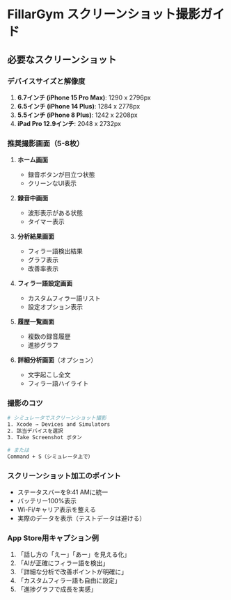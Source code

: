 # FillarGym スクリーンショット撮影ガイド

## 必要なスクリーンショット

### デバイスサイズと解像度
1. **6.7インチ (iPhone 15 Pro Max)**: 1290 x 2796px
2. **6.5インチ (iPhone 14 Plus)**: 1284 x 2778px  
3. **5.5インチ (iPhone 8 Plus)**: 1242 x 2208px
4. **iPad Pro 12.9インチ**: 2048 x 2732px

### 推奨撮影画面（5-8枚）

1. **ホーム画面**
   - 録音ボタンが目立つ状態
   - クリーンなUI表示

2. **録音中画面**
   - 波形表示がある状態
   - タイマー表示

3. **分析結果画面**
   - フィラー語検出結果
   - グラフ表示
   - 改善率表示

4. **フィラー語設定画面**
   - カスタムフィラー語リスト
   - 設定オプション表示

5. **履歴一覧画面**
   - 複数の録音履歴
   - 進捗グラフ

6. **詳細分析画面**（オプション）
   - 文字起こし全文
   - フィラー語ハイライト

### 撮影のコツ

```bash
# シミュレータでスクリーンショット撮影
1. Xcode → Devices and Simulators
2. 該当デバイスを選択
3. Take Screenshot ボタン

# または
Command + S（シミュレータ上で）
```

### スクリーンショット加工のポイント
- ステータスバーを9:41 AMに統一
- バッテリー100%表示
- Wi-Fi/キャリア表示を整える
- 実際のデータを表示（テストデータは避ける）

### App Store用キャプション例
1. 「話し方の「えー」「あー」を見える化」
2. 「AIが正確にフィラー語を検出」
3. 「詳細な分析で改善ポイントが明確に」
4. 「カスタムフィラー語も自由に設定」
5. 「進捗グラフで成長を実感」